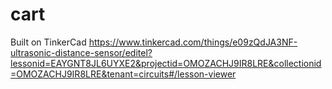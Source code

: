 # cart

Built on TinkerCad
https://www.tinkercad.com/things/e09zQdJA3NF-ultrasonic-distance-sensor/editel?lessonid=EAYGNT8JL6UYXE2&projectid=OMOZACHJ9IR8LRE&collectionid=OMOZACHJ9IR8LRE&tenant=circuits#/lesson-viewer

